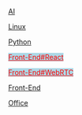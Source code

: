 
[AI](AI.md) 

[Linux](Linux.md)  

[Python](Python.md)  

<a href="Front-End.md#react"  style="color:red;background: lightblue;">Front-End#React</a>

<a href="Front-End.md#webrtc"  style="color:red;background: lightblue;">Front-End#WebRTC</a>

[Front-End](Front-End.md)  

[Office](Office.md)  



